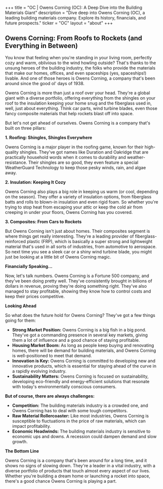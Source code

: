 +++
title = "OC |  Owens Corning (OC): A Deep Dive into the Building Materials Giant"
description = "Dive deep into Owens Corning (OC), a leading building materials company. Explore its history, financials, and future prospects."
ticker = "OC"
layout = "about"
+++

        


## Owens Corning: From Roofs to Rockets (and Everything in Between)

You know that feeling when you're standing in your living room, perfectly cozy and warm, oblivious to the wind howling outside?  That's thanks to the unsung heroes of the building industry, the folks who provide the materials that make our homes, offices, and even spaceships (yes, spaceships!) livable.  And one of those heroes is Owens Corning, a company that's been around since the good ol' days of 1938.

Owens Corning is more than just a roof over your head. They're a global giant with a diverse portfolio, offering everything from the shingles on your roof to the insulation keeping your home snug and the fiberglass used in, well, just about everything.  Think car parts, wind turbine blades, even those fancy composite materials that help rockets blast off into space.  

But let's not get ahead of ourselves.  Owens Corning is a company that's built on three pillars:

**1. Roofing: Shingles, Shingles Everywhere**

Owens Corning is a major player in the roofing game, known for their high-quality shingles.  They've got names like Duration and Oakridge that are practically household words when it comes to durability and weather-resistance.  Their shingles are so good, they even feature a special WeatherGuard Technology to keep those pesky winds, rain, and algae away.

**2. Insulation: Keeping It Cozy**

Owens Corning also plays a big role in keeping us warm (or cool, depending on the season).  They offer a variety of insulation options, from fiberglass batts and rolls to blown-in insulation and even rigid foam.  So whether you're trying to stop heat from escaping your attic or keep the cold air from creeping in under your floors, Owens Corning has you covered.

**3. Composites: From Cars to Rockets**

But Owens Corning isn't just about homes.  Their composites segment is where things get really interesting.  They're a leading provider of fiberglass-reinforced plastic (FRP), which is basically a super strong and lightweight material that's used in all sorts of industries, from automotive to aerospace.  So next time you see a sleek car or a shiny wind turbine blade, you might just be looking at a little bit of Owens Corning magic.

**Financially Speaking...**

Now, let's talk numbers. Owens Corning is a Fortune 500 company, and they've been doing pretty well.  They've consistently brought in billions of dollars in revenue, proving they're doing something right.  They've also managed to stay profitable, showing they know how to control costs and keep their prices competitive.  

**Looking Ahead**

So what does the future hold for Owens Corning?  They've got a few things going for them:

* **Strong Market Position:** Owens Corning is a big fish in a big pond.  They've got a commanding presence in several key markets, giving them a lot of influence and a good chance of staying profitable.
* **Housing Market Boom:** As long as people keep buying and renovating homes, there will be demand for building materials, and Owens Corning is well-positioned to meet that demand.
* **Innovation is Key:** Owens Corning is committed to developing new and innovative products, which is essential for staying ahead of the curve in a rapidly evolving industry.
* **Sustainability Matters:** Owens Corning is focused on sustainability, developing eco-friendly and energy-efficient solutions that resonate with today's environmentally conscious consumers.

**But of course, there are always challenges:**

* **Competition:** The building materials industry is a crowded one, and Owens Corning has to deal with some tough competitors.
* **Raw Material Rollercoaster:** Like most industries, Owens Corning is susceptible to fluctuations in the price of raw materials, which can impact profitability.
* **Economic Headwinds:** The building materials industry is sensitive to economic ups and downs.  A recession could dampen demand and slow growth.

**The Bottom Line**

Owens Corning is a company that's been around for a long time, and it shows no signs of slowing down. They're a leader in a vital industry, with a diverse portfolio of products that touch almost every aspect of our lives.  Whether you're building a dream home or launching a rocket into space, there's a good chance Owens Corning is playing a part. 

        